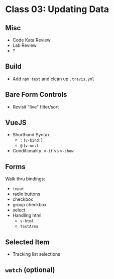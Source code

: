 Class 03: Updating Data
===

## Misc

* Code Kata Review
* Lab Review
* ?

## Build

* Add `npm test` and clean up `.travis.yml`

## Bare Form Controls

* Revisit "live" filter/sort

## VueJS

* Shorthand Syntax
    * `:` (`v-bind:`)
    * `@` (`v-on:`)
* Conditionality: `v-if` vs `v-show` 

## Forms

Walk thru bindings:

* `input`
* radio buttons
* checkbox
* group checkbox
* select
* Handling html
  * `v-html`
  * `textArea`

## Selected Item

* Tracking list selections

## `watch` (optional)